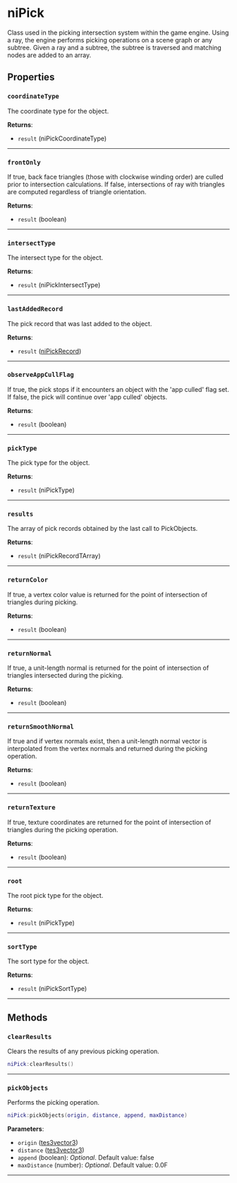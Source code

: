 # niPick

Class used in the picking intersection system within the game engine.  Using a ray, the engine performs picking operations on a scene graph or any subtree. Given a ray and a subtree, the subtree is traversed and matching nodes are added to an array.

## Properties

### `coordinateType`

The coordinate type for the object.

**Returns**:

* `result` (niPickCoordinateType)

***

### `frontOnly`

If true, back face triangles (those with clockwise winding order) are culled prior to intersection calculations. If false, intersections of ray with triangles are computed regardless of triangle orientation.
	

**Returns**:

* `result` (boolean)

***

### `intersectType`

The intersect type for the object.

**Returns**:

* `result` (niPickIntersectType)

***

### `lastAddedRecord`

The pick record that was last added to the object.

**Returns**:

* `result` ([niPickRecord](../../types/niPickRecord))

***

### `observeAppCullFlag`

If true, the pick stops if it encounters an object with the 'app culled' flag set.  If false, the pick will continue over 'app culled' objects.
	

**Returns**:

* `result` (boolean)

***

### `pickType`

The pick type for the object.

**Returns**:

* `result` (niPickType)

***

### `results`

The array of pick records obtained by the last call to PickObjects.

**Returns**:

* `result` (niPickRecordTArray)

***

### `returnColor`

If true, a vertex color value is returned for the point of intersection of triangles during picking.

**Returns**:

* `result` (boolean)

***

### `returnNormal`

If true, a unit-length normal is returned for the point of intersection of triangles intersected during the picking.

**Returns**:

* `result` (boolean)

***

### `returnSmoothNormal`

If true and if vertex normals exist, then a unit-length normal vector is interpolated from the vertex normals and returned during the picking operation.

**Returns**:

* `result` (boolean)

***

### `returnTexture`

If true, texture coordinates are returned for the point of intersection of triangles during the picking operation.

**Returns**:

* `result` (boolean)

***

### `root`

The root pick type for the object.

**Returns**:

* `result` (niPickType)

***

### `sortType`

The sort type for the object.

**Returns**:

* `result` (niPickSortType)

***

## Methods

### `clearResults`

Clears the results of any previous picking operation.

```lua
niPick:clearResults()
```

***

### `pickObjects`

Performs the picking operation.

```lua
niPick:pickObjects(origin, distance, append, maxDistance)
```

**Parameters**:

* `origin` ([tes3vector3](../../types/tes3vector3))
* `distance` ([tes3vector3](../../types/tes3vector3))
* `append` (boolean): *Optional*. Default value: false
* `maxDistance` (number): *Optional*. Default value: 0.0F

***


